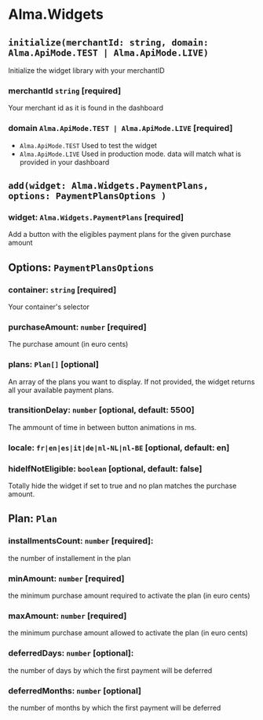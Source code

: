 # Alma.Widgets

## `initialize(merchantId: string, domain: Alma.ApiMode.TEST | Alma.ApiMode.LIVE)`

Initialize the widget library with your merchantID

### merchantId `string` [required]

Your merchant id as it is found in the dashboard

### domain `Alma.ApiMode.TEST | Alma.ApiMode.LIVE` [required]

- `Alma.ApiMode.TEST` Used to test the widget
- `Alma.ApiMode.LIVE` Used in production mode. data will match what is provided in your dashboard

## `add(widget: Alma.Widgets.PaymentPlans, options: PaymentPlansOptions )`

### widget: `Alma.Widgets.PaymentPlans` [required]

Add a button with the eligibles payment plans for the given purchase amount

## Options: `PaymentPlansOptions`

### container: `string` [required]

Your container's selector

### purchaseAmount: `number` [required]

The purchase amount (in euro cents)

### plans: `Plan[]` [optional]

An array of the plans you want to display. If not provided, the widget returns all your available payment plans.

### transitionDelay: `number` [optional, default: 5500]

The ammount of time in between button animations in ms.

### locale: `fr|en|es|it|de|nl-NL|nl-BE` [optional, default: en]

### hideIfNotEligible: `boolean` [optional, default: false]

Totally hide the widget if set to true and no plan matches the purchase amount.

## Plan: `Plan`

### installmentsCount: `number` [required]:

the number of installement in the plan

### minAmount: `number` [required]

the minimum purchase amount required to activate the plan (in euro cents)

### maxAmount: `number` [required]

the minimum purchase amount allowed to activate the plan (in euro cents)

### deferredDays: `number` [optional]:

the number of days by which the first payment will be deferred

### deferredMonths: `number` [optional]

the number of months by which the first payment will be deferred
